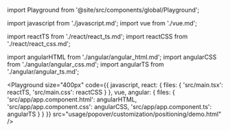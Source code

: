 import Playground from '@site/src/components/global/Playground';

import javascript from './javascript.md';
import vue from './vue.md';

import reactTS from './react/react_ts.md';
import reactCSS from './react/react_css.md';

import angularHTML from './angular/angular_html.md';
import angularCSS from './angular/angular_css.md';
import angularTS from './angular/angular_ts.md';

<Playground
  size="400px"
  code={{
    javascript,
    react: {
      files: {
        'src/main.tsx': reactTS,
        'src/main.css': reactCSS
      }
    },
    vue,
    angular: {
      files: {
        'src/app/app.component.html': angularHTML,
        'src/app/app.component.css': angularCSS,
        'src/app/app.component.ts': angularTS
      }
    }
  }}
  src="usage/popover/customization/positioning/demo.html"
/>